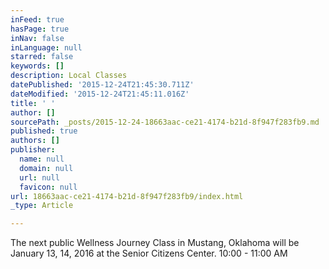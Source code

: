 ```yaml
---
inFeed: true
hasPage: true
inNav: false
inLanguage: null
starred: false
keywords: []
description: Local Classes
datePublished: '2015-12-24T21:45:30.711Z'
dateModified: '2015-12-24T21:45:11.016Z'
title: ' '
author: []
sourcePath: _posts/2015-12-24-18663aac-ce21-4174-b21d-8f947f283fb9.md
published: true
authors: []
publisher:
  name: null
  domain: null
  url: null
  favicon: null
url: 18663aac-ce21-4174-b21d-8f947f283fb9/index.html
_type: Article

---
```

The next public Wellness Journey Class in Mustang, Oklahoma will be January 13, 14, 2016 at the Senior Citizens Center. 10:00 - 11:00 AM